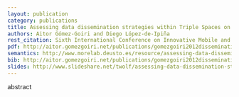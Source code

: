 ```yaml
--- 
layout: publication
category: publications
title: Assessing data dissemination strategies within Triple Spaces on the Web of Things
authors: Aitor Gómez-Goiri and Diego López-de-Ipiña
rest_citation: Sixth International Conference on Innovative Mobile and Internet Services in Ubiquitous Computing (<a href="http://www.esiot.com/">IMIS</a>), pp.763-769, Palermo, Italy, July 4-6, 2012. DOI&#58; <a href="http://ieeexplore.ieee.org/xpls/abs_all.jsp?arnumber=6296950">10.1109/IMIS.2012.120</a>.
pdf: http://aitor.gomezgoiri.net/publications/gomezgoiri2012dissemination.pdf?attredirects=0
semantics: http://www.morelab.deusto.es/resource/assessing-data-dissemination-strategies-within-triple-spaces-on-the-web-of-things
bib: http://aitor.gomezgoiri.net/publications/gomezgoiri2012dissemination.bib?attredirects=0
slides: http://www.slideshare.net/twolf/assessing-data-dissemination-strategies
--- 
```


abstract